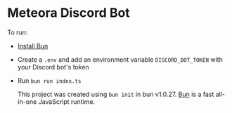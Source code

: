 # Meteora Discord Bot

To run:

- [Install Bun](https://bun.sh)
- Create a `.env` and add an environment variable `DISCORD_BOT_TOKEN` with your Discord bot's token
- Run `bun run index.ts`

  This project was created using `bun init` in bun v1.0.27. [Bun](https://bun.sh) is a fast all-in-one JavaScript runtime.

